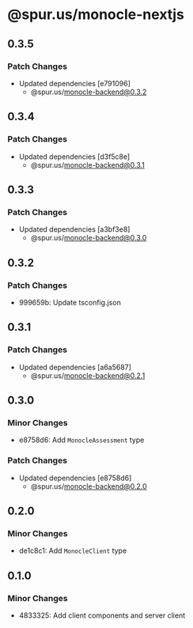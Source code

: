 # @spur.us/monocle-nextjs

## 0.3.5

### Patch Changes

- Updated dependencies [e791096]
  - @spur.us/monocle-backend@0.3.2

## 0.3.4

### Patch Changes

- Updated dependencies [d3f5c8e]
  - @spur.us/monocle-backend@0.3.1

## 0.3.3

### Patch Changes

- Updated dependencies [a3bf3e8]
  - @spur.us/monocle-backend@0.3.0

## 0.3.2

### Patch Changes

- 999659b: Update tsconfig.json

## 0.3.1

### Patch Changes

- Updated dependencies [a6a5687]
  - @spur.us/monocle-backend@0.2.1

## 0.3.0

### Minor Changes

- e8758d6: Add `MonocleAssessment` type

### Patch Changes

- Updated dependencies [e8758d6]
  - @spur.us/monocle-backend@0.2.0

## 0.2.0

### Minor Changes

- de1c8c1: Add `MonocleClient` type

## 0.1.0

### Minor Changes

- 4833325: Add client components and server client
